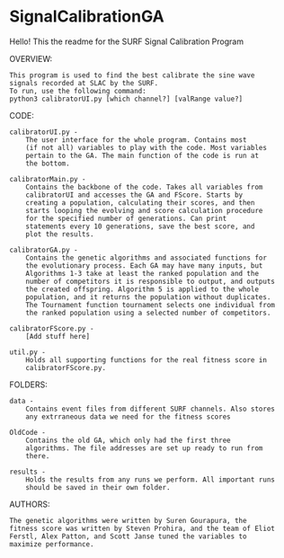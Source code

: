 # SignalCalibrationGA

Hello! This the readme for the SURF Signal Calibration Program

OVERVIEW:
	
    This program is used to find the best calibrate the sine wave 
    signals recorded at SLAC by the SURF. 
    To run, use the following command:
    python3 calibratorUI.py [which channel?] [valRange value?]

CODE:

    calibratorUI.py -
        The user interface for the whole program. Contains most 
        (if not all) variables to play with the code. Most variables
        pertain to the GA. The main function of the code is run at 
        the bottom.

	calibratorMain.py -
		Contains the backbone of the code. Takes all variables from
		calibratorUI and accesses the GA and FScore. Starts by 
		creating a population, calculating their scores, and then 
		starts looping the evolving and score calculation procedure 
		for the specified number of generations. Can print 
		statements every 10 generations, save the best score, and 
		plot the results.

	calibratorGA.py -
		Contains the genetic algorithms and associated functions for 
		the evolutionary process. Each GA may have many inputs, but 
		Algorithms 1-3 take at least the ranked population and the 
		number of competitors it is responsible to output, and outputs
		the created offspring. Algorithm 5 is applied to the whole 
		population, and it returns the population without duplicates.
		The Tournament function tournament selects one individual from
		the ranked population using a selected number of competitors.

	calibratorFScore.py - 
		[Add stuff here]

	util.py -
		Holds all supporting functions for the real fitness score in 
		calibratorFScore.py.

FOLDERS:
	
	data -
		Contains event files from different SURF channels. Also stores
		any extrraneous data we need for the fitness scores

	OldCode -
		Contains the old GA, which only had the first three 
		algorithms. The file addresses are set up ready to run from
		there.

	results -
		Holds the results from any runs we perform. All important runs
		should be saved in their own folder.


AUTHORS:

	The genetic algorithms were written by Suren Gourapura, the 
	fitness score was written by Steven Prohira, and the team of Eliot
	Ferstl, Alex Patton, and Scott Janse tuned the variables to 
	maximize performance.
